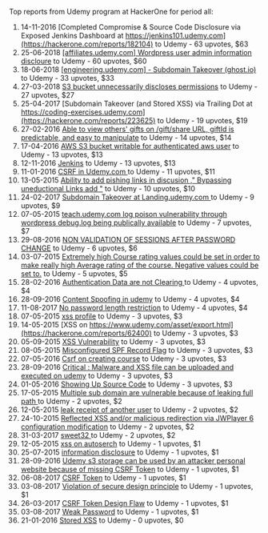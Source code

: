 Top reports from Udemy program at HackerOne for period all:

1. 14-11-2016 [Completed Compromise & Source Code Disclosure via Exposed Jenkins Dashboard at https://jenkins101.udemy.com](https://hackerone.com/reports/182104) to Udemy - 63 upvotes, $63
2. 25-06-2018 [[affiliates.udemy.com] Wordpress user admin information discloure](https://hackerone.com/reports/370777) to Udemy - 60 upvotes, $60
3. 18-06-2018 [[engineering.udemy.com] - Subdomain Takeover (ghost.io)](https://hackerone.com/reports/368119) to Udemy - 33 upvotes, $33
4. 27-03-2018 [S3 bucket unnecessarily discloses permissions](https://hackerone.com/reports/330135) to Udemy - 27 upvotes, $27
5. 25-04-2017 [Subdomain Takeover (and Stored XSS) via Trailing Dot at https://coding-exercises.udemy.com](https://hackerone.com/reports/223625) to Udemy - 19 upvotes, $19
6. 27-02-2016 [Able to view others' gifts on /gift/share URL, giftId is predictable, and easy to manipulate](https://hackerone.com/reports/119166) to Udemy - 14 upvotes, $14
7. 17-04-2016 [AWS S3 bucket writable for authenticated aws user](https://hackerone.com/reports/131468) to Udemy - 13 upvotes, $13
8. 12-11-2016 [Jenkins](https://hackerone.com/reports/181849) to Udemy - 13 upvotes, $13
9. 11-01-2016 [CSRF in Udemy.com ](https://hackerone.com/reports/109839) to Udemy - 11 upvotes, $11
10. 13-05-2015 [Ability to add pishing links in discusion ," Bypassing uneductional Links  add "](https://hackerone.com/reports/62301) to Udemy - 10 upvotes, $10
11. 24-02-2017 [Subdomain Takeover at Landing.udemy.com ](https://hackerone.com/reports/208719) to Udemy - 9 upvotes, $9
12. 07-05-2015 [teach.udemy.com log poison vulnerability through wordpress debug.log being publically available](https://hackerone.com/reports/60058) to Udemy - 7 upvotes, $7
13. 29-08-2016 [NON VALIDATION OF SESSIONS AFTER PASSWORD CHANGE](https://hackerone.com/reports/164239) to Udemy - 6 upvotes, $6
14. 03-07-2015 [Extremely high Course rating values could be set in order to make really high Average rating of the course. Negative values could be set to.](https://hackerone.com/reports/73808) to Udemy - 5 upvotes, $5
15. 28-02-2016 [Authentication Data are not Clearing ](https://hackerone.com/reports/119262) to Udemy - 4 upvotes, $4
16. 28-09-2016 [Content Spoofing in udemy](https://hackerone.com/reports/172711) to Udemy - 4 upvotes, $4
17. 11-08-2017 [No password length restriction](https://hackerone.com/reports/258879) to Udemy - 4 upvotes, $4
18. 07-05-2015 [xss profile](https://hackerone.com/reports/60016) to Udemy - 3 upvotes, $3
19. 14-05-2015 [XSS on https://www.udemy.com/asset/export.html](https://hackerone.com/reports/62400) to Udemy - 3 upvotes, $3
20. 05-09-2015 [XSS Vulnerability](https://hackerone.com/reports/87588) to Udemy - 3 upvotes, $3
21. 08-05-2015 [Misconfigured SPF Record Flag](https://hackerone.com/reports/60260) to Udemy - 3 upvotes, $3
22. 07-05-2016 [Csrf on creating course](https://hackerone.com/reports/137008) to Udemy - 3 upvotes, $3
23. 28-09-2016 [Critical : Malware and XSS file can be uploaded and executed on udemy](https://hackerone.com/reports/172694) to Udemy - 3 upvotes, $3
24. 01-05-2016 [Showing Up Source Code](https://hackerone.com/reports/135620) to Udemy - 3 upvotes, $3
25. 17-05-2015 [Multiple sub domain are vulnerable because of leaking full path ](https://hackerone.com/reports/62778) to Udemy - 2 upvotes, $2
26. 12-05-2015 [leak receipt of another user](https://hackerone.com/reports/61371) to Udemy - 2 upvotes, $2
27. 24-10-2015 [Reflected XSS and/or malicious redirection via JWPlayer 6 configuration modification](https://hackerone.com/reports/95640) to Udemy - 2 upvotes, $2
28. 31-03-2017 [sweet32 ](https://hackerone.com/reports/217431) to Udemy - 2 upvotes, $2
29. 12-05-2015 [xss on autoserch](https://hackerone.com/reports/61367) to Udemy - 1 upvotes, $1
30. 25-07-2015 [information disclosure](https://hackerone.com/reports/78765) to Udemy - 1 upvotes, $1
31. 28-09-2016 [Udemy s3 storage can be used by an attacker personal website because of missing CSRF Token](https://hackerone.com/reports/172707) to Udemy - 1 upvotes, $1
32. 06-08-2017 [CSRF Token](https://hackerone.com/reports/257237) to Udemy - 1 upvotes, $1
33. 03-08-2017 [Violation of secure design principle](https://hackerone.com/reports/256665) to Udemy - 1 upvotes, $1
34. 26-03-2017 [CSRF Token Design Flaw](https://hackerone.com/reports/216161) to Udemy - 1 upvotes, $1
35. 03-08-2017 [Weak Password](https://hackerone.com/reports/256663) to Udemy - 1 upvotes, $1
36. 21-01-2016 [Stored XSS](https://hackerone.com/reports/112025) to Udemy - 0 upvotes, $0
